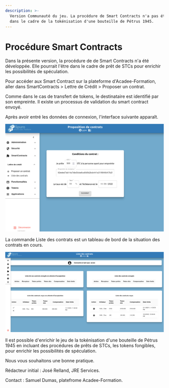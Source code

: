 ```yaml
---
description: >-
  Version Communauté du jeu. La procédure de Smart Contracts n'a pas été abordée
  dans le cadre de la tokénisation d'une bouteille de Pétrus 1945.
---
```


# Procédure Smart Contracts

Dans la présente version, la procédure de de Smart Contracts n'a été développée. Elle pourrait l'être dans le cadre de prêt de STCs pour enrichir les possibilités de spéculation.

Pour accéder aux Smart Contract sur la plateforme d'Acadee-Formation, aller dans SmartContracts > Lettre de Crédit > Proposer un contrat.

Comme dans le cas de transfert de tokens, le destinataire est identifié par son empreinte. Il existe un processus de validation du smart contract envoyé.

Après avoir entré les données de connexion, l'interface suivante apparaît. 

![Sur la gauche, détail du menu SmartContracts avec des Conditions du contrat proposés.](<../.gitbook/assets/image (7).png>)



La commande Liste des contrats est un tableau de bord de la situation des contrats en cours.

![Tableau de bord de la situation des contracts en cours : Envoyés, En attente d'acceptation,, autres.](<../.gitbook/assets/image (8).png>)



Il est possible d'enrichir le jeu de la tokénisation d'une bouteille de Pétrus 1945 en incluant des procédures de prêts de STCs, les tokens fongibles, pour enrichir les possibilités de spéculation.



Nous vous souhaitons une bonne pratique.

Rédacteur initial : José Relland, JRE Services.

Contact : Samuel Dumas, platefrome Acadee-Formation.

